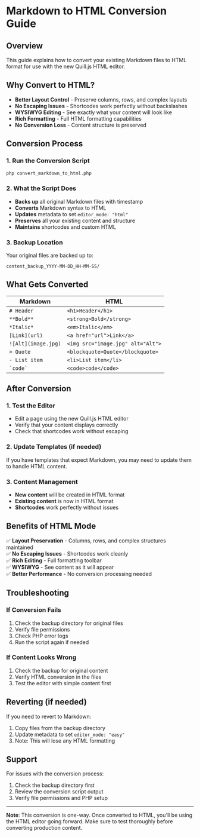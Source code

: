 # Markdown to HTML Conversion Guide

## Overview

This guide explains how to convert your existing Markdown files to HTML format for use with the new Quill.js HTML editor.

## Why Convert to HTML?

- **Better Layout Control** - Preserve columns, rows, and complex layouts
- **No Escaping Issues** - Shortcodes work perfectly without backslashes
- **WYSIWYG Editing** - See exactly what your content will look like
- **Rich Formatting** - Full HTML formatting capabilities
- **No Conversion Loss** - Content structure is preserved

## Conversion Process

### 1. Run the Conversion Script

```bash
php convert_markdown_to_html.php
```

### 2. What the Script Does

- **Backs up** all original Markdown files with timestamp
- **Converts** Markdown syntax to HTML
- **Updates** metadata to set `editor_mode: "html"`
- **Preserves** all your existing content and structure
- **Maintains** shortcodes and custom HTML

### 3. Backup Location

Your original files are backed up to:
```
content_backup_YYYY-MM-DD_HH-MM-SS/
```

## What Gets Converted

| Markdown | HTML |
|----------|------|
| `# Header` | `<h1>Header</h1>` |
| `**Bold**` | `<strong>Bold</strong>` |
| `*Italic*` | `<em>Italic</em>` |
| `[Link](url)` | `<a href="url">Link</a>` |
| `![Alt](image.jpg)` | `<img src="image.jpg" alt="Alt">` |
| `> Quote` | `<blockquote>Quote</blockquote>` |
| `- List item` | `<li>List item</li>` |
| `` `code` `` | `<code>code</code>` |

## After Conversion

### 1. Test the Editor

- Edit a page using the new Quill.js HTML editor
- Verify that your content displays correctly
- Check that shortcodes work without escaping

### 2. Update Templates (if needed)

If you have templates that expect Markdown, you may need to update them to handle HTML content.

### 3. Content Management

- **New content** will be created in HTML format
- **Existing content** is now in HTML format
- **Shortcodes** work perfectly without issues

## Benefits of HTML Mode

✅ **Layout Preservation** - Columns, rows, and complex structures maintained  
✅ **No Escaping Issues** - Shortcodes work cleanly  
✅ **Rich Editing** - Full formatting toolbar  
✅ **WYSIWYG** - See content as it will appear  
✅ **Better Performance** - No conversion processing needed  

## Troubleshooting

### If Conversion Fails

1. Check the backup directory for original files
2. Verify file permissions
3. Check PHP error logs
4. Run the script again if needed

### If Content Looks Wrong

1. Check the backup for original content
2. Verify HTML conversion in the files
3. Test the editor with simple content first

## Reverting (if needed)

If you need to revert to Markdown:

1. Copy files from the backup directory
2. Update metadata to set `editor_mode: "easy"`
3. Note: This will lose any HTML formatting

## Support

For issues with the conversion process:
1. Check the backup directory first
2. Review the conversion script output
3. Verify file permissions and PHP setup

---

**Note**: This conversion is one-way. Once converted to HTML, you'll be using the HTML editor going forward. Make sure to test thoroughly before converting production content. 